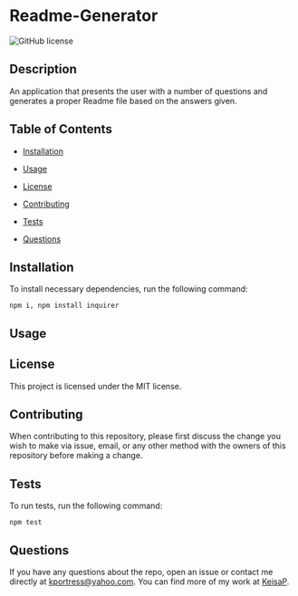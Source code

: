 # Readme-Generator
![GitHub license](https://img.shields.io/badge/license-MIT-blue.svg)

## Description

An application that presents the user with a number of questions and generates a proper Readme file based on the answers given.

## Table of Contents 

* [Installation](#installation)

* [Usage](#usage)

* [License](#license)

* [Contributing](#contributing)

* [Tests](#tests)

* [Questions](#questions)

## Installation

To install necessary dependencies, run the following command:

```
npm i, npm install inquirer
```

## Usage



## License

This project is licensed under the MIT license.
  
## Contributing

When contributing to this repository, please first discuss the change you wish to make via issue, email, or any other method with the owners of this repository before making a change.

## Tests

To run tests, run the following command:

```
npm test
```

## Questions

If you have any questions about the repo, open an issue or contact me directly at kportress@yahoo.com. You can find more of my work at [KeisaP](https://github.com/KeisaP/).


